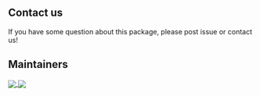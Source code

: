 ## Contact us

If you have some question about this package, please post issue or contact us!

## Maintainers

<a href="https://github.com/hakuturu583">
  <img align="center" src="https://github-readme-stats.vercel.app/api?username=hakuturu583&show_icons=true&title_color=22A3CD&icon_color=06579E" />
</a>  

<a href="https://github.com/yamacir-kit">
  <img align="center" src="https://github-readme-stats.vercel.app/api?username=yamacir-kit&show_icons=true&title_color=22A3CD&icon_color=06579E" />
</a>